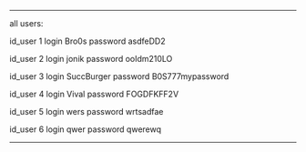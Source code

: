 ------------------------------------

all users:

id_user		1
login 		Bro0s
password 	asdfeDD2

id_user		2
login		jonik
password	ooIdm210LO

id_user		3
login		SuccBurger
password	B0S777mypassword

id_user		4
login		Vival
password	FOGDFKFF2V

id_user		5
login		wers
password	wrtsadfae

id_user		6
login		qwer
password	qwerewq

------------------------------------